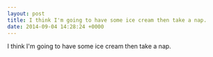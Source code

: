 ```yaml
---
layout: post
title: I think I'm going to have some ice cream then take a nap.
date: 2014-09-04 14:28:24 +0000
---
```


I think I'm going to have some ice cream then take a nap.

